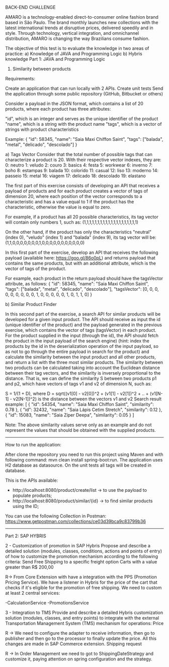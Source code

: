 
BACK-END CHALLENGE


AMARO is a technology-enabled direct-to-consumer online fashion brand based in São Paulo. The brand monthly launches new collections with the latest international trends at disruptive prices, delivered speedily and in style. Through technology, vertical integration, and omnichannel distribution, AMARO is changing the way Brazilians consume fashion.

The objective of this test is to evaluate the knowledge in two areas of practice:
	a) Knowledge of JAVA and Programming Logic
	b) Hybris knowledge
Part 1: JAVA and Programming Logic

1) Similarity between products

Requirements:

Create an application that can run locally with 2 APIs.
Create unit tests
Send the application through some public repository (GitHub, Bitbucket or others)


Consider a payload in the JSON format, which contains a list of 20 products, where each product has three attributes:


"id", which is an integer and serves as the unique identifier of the product
"name", which is a string with the product name
"tags", which is a vector of strings with product characteristics


Example:
{
	"id": 58345,
	"name": "Saia Maxi Chiffon Saint",
	"tags": ["balada", "metal", "delicado", "descolado"]
}

a) Tags Vector
Consider that the total number of possible tags that can characterize a product is 20.
With their respective vector indexes, they are:
0: neutro
1: veludo
2: couro
3: basics
4: festa
5: workwear
6: inverno
7: boho
8: estampas
9: balada
10: colorido
11: casual
12: liso
13: moderno
14: passeio
15: metal
16: viagem
17: delicado
18: descolado
19: elastano

The first part of this exercise consists of developing an API that receives a payload of products and for each product creates a vector of tags of dimension 20, where each position of the vector corresponds to a characteristic and has a value equal to 1 if the product has the characteristic, otherwise the value is equal to zero.

For example, if a product has all 20 possible characteristics, its tag vector will contain only numbers 1, such as:
(1,1,1,1,1,1,1,1,1,1,1,1,1,1,1,1,1,1,1,1)

On the other hand, if the product has only the characteristics "neutral" (index 0), "veludo" (index 1) and "balada" (index 9), its tag vector will be:
(1,1,0,0,0,0,0,0,0,1,0,0,0,0,0,0,0,0,0,0,0)

In this first part of the exercise, develop an API that receives the following payload (available here: https://goo.gl/86o0pL) and returns payload that contains the same products, but with an additional attribute, which is the vector of tags of the product.

For example, each product in the return payload should have the tagsVector attribute, as follows:
{
	"id": 58345,
	"name": "Saia Maxi Chiffon Saint",
	"tags": ["balada", "metal", "delicado", "descolado"],
	"tagsVector": [0, 0, 0, 0, 0, 0, 0, 0, 0, 1, 0, 0, 0, 0, 0, 1, 0, 1, 1, 0]
}



b) Similar Product Finder

In this second part of the exercise, a search API for similar products will be developed for a given input product. The API should receive as input the id (unique identifier of the product) and the payload generated in the previous exercise, which contains the vector of tags (tagsVector) in each product.
For the product supplied in the input (through the id), the API should fetch the product in the input payload of the search engine) (hint: index the products by the id in the deserialization operation of the input payload, so as not to go through the entire payload in search for the product) and calculate the similarity between the input product and all other products, and return a list with the three most similar products.
The similarity between two products can be calculated taking into account the Euclidean distance between their tag vectors, and the similarity is inversely proportional to the distance.
That is, we can define the similarity S between two products p1 and p2, which have vectors of tags v1 and v2 of dimension N, such as:

S = 1/(1 + D), where 
D = sqrt((v1[0] - v2[0])^2 + (v1[1] - v2[1])^2 + .. + (v1[N-1] - v2[N-1])^2) is the distance between the vectors  v1 and v2
Search result example:
[
	{
		"id": 54354,
		"name": "Saia Maxi Chiffon Saint",
		"similarity": 0.78
	},
	{
		"id": 32432,
		"name": "Saia Lápis Cetim Stretch",
		"similarity": 0.12
	},
	{
		"id": 15083,
		"name": "Saia Zíper Deepa",
		"similarity": 0.05
	}
]

Note: The above similarity values serve only as an example and do not represent the values that should be obtained with the supplied products.
**********************************************************************************************************************************************************
How to run the application:

After clone the repository you need to run this project using Maven and with following command: mvn clean install spring-boot:run.
The application uses H2 database as datasource.
On the unit tests all tags will be created in database.

This is the APIs available:
- http://localhost:8080/product/create/list -> to use the payload to populate products;
- http://localhost:8080/product/similar/{id} -> to find similar products using the ID;

You can use the following Collection in Postman: https://www.getpostman.com/collections/ce03d39bca9c83799b36

**********************************************************************************************************************************************************

Part 2: SAP HYBRIS

2 - Customization of promotion in SAP Hybris
Propose and describe a detailed solution (modules, classes, conditions, actions and points of entry) of how to customize the promotion mechanism according to the following criteria:
Send Free Shipping to a specific freight option
Carts with a value greater than R$ 200,00

R-> From Core Extension with have a integration with the PPS (Promotion Pricing Service). We have a listener in Hybris for the price of the cart that checks if it's eligible for the promotion of free shipping. We need to custom at least 2 central services:

-CalculationService
-PromotionsService

3 - Integration to TMS
Provide and describe a detailed Hybris customization solution (modules, classes, and entry points) to integrate with the external Transportation Management System (TMS) mechanism for operations:
Price

R -> We need to configure the adapter to receive information, then go to publisher and then go to the processor to finally update the price. All this changes are made in SAP Commerce extension.
Shipping request

R -> In Order Management we need to got to ShippingDateStrategy and customize it, paying attention on spring configuration and the strategy.
